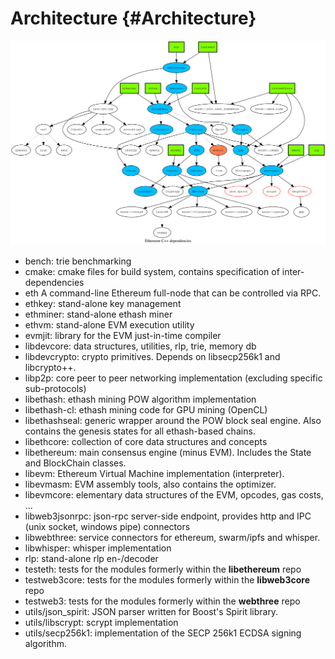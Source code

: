 Architecture {#Architecture}
============

![image](../../img/dependency_graph.svg)

-   bench: trie benchmarking
-   cmake: cmake files for build system, contains specification of
    inter-dependencies
-   eth A command-line Ethereum full-node that can be controlled via
    RPC.
-   ethkey: stand-alone key management
-   ethminer: stand-alone ethash miner
-   ethvm: stand-alone EVM execution utility
-   evmjit: library for the EVM just-in-time compiler
-   libdevcore: data structures, utilities, rlp, trie, memory db
-   libdevcrypto: crypto primitives. Depends on libsecp256k1 and
    libcrypto++.
-   libp2p: core peer to peer networking implementation (excluding
    specific sub-protocols)
-   libethash: ethash mining POW algorithm implementation
-   libethash-cl: ethash mining code for GPU mining (OpenCL)
-   libethashseal: generic wrapper around the POW block seal engine.
    Also contains the genesis states for all ethash-based chains.
-   libethcore: collection of core data structures and concepts
-   libethereum: main consensus engine (minus EVM). Includes the State
    and BlockChain classes.
-   libevm: Ethereum Virtual Machine implementation (interpreter).
-   libevmasm: EVM assembly tools, also contains the optimizer.
-   libevmcore: elementary data structures of the EVM, opcodes, gas
    costs, \...
-   libweb3jsonrpc: json-rpc server-side endpoint, provides http and IPC
    (unix socket, windows pipe) connectors
-   libwebthree: service connectors for ethereum, swarm/ipfs and
    whisper.
-   libwhisper: whisper implementation
-   rlp: stand-alone rlp en-/decoder
-   testeth: tests for the modules formerly within the **libethereum**
    repo
-   testweb3core: tests for the modules formerly within the
    **libweb3core** repo
-   testweb3: tests for the modules formerly within the **webthree**
    repo
-   utils/json\_spirit: JSON parser written for Boost\'s Spirit library.
-   utils/libscrypt: scrypt implementation
-   utils/secp256k1: implementation of the SECP 256k1 ECDSA signing
    algorithm.
